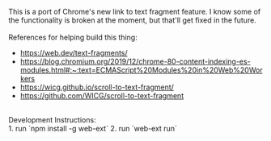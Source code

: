 This is a port of Chrome's new link to text fragment feature. I know some of the functionality is broken at the moment, but that'll get fixed in the future.
<br><br>
References for helping build this thing:<br>
- https://web.dev/text-fragments/
- https://blog.chromium.org/2019/12/chrome-80-content-indexing-es-modules.html#:~:text=ECMAScript%20Modules%20in%20Web%20Workers
- https://wicg.github.io/scroll-to-text-fragment/
- https://github.com/WICG/scroll-to-text-fragment
<br>
Development Instructions:<br>
1. run `npm install -g web-ext`
2. run `web-ext run`

